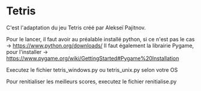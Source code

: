 # Tetris
C'est l'adaptation du jeu Tetris créé par Alekseï Pajitnov.

Pour le lancer, il faut avoir au préalable installé python, si ce n'est pas le cas -> https://www.python.org/downloads/ Il faut également la librairie Pygame, pour l'installer -> https://www.pygame.org/wiki/GettingStarted#Pygame%20Installation

Executez le fichier tetris_windows.py ou tetris_unix.py selon votre OS

Pour renitialiser les meilleurs scores, executez le fichier renitialise.py
